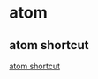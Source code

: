 # atom
## atom shortcut
[atom shortcut](http://d2wy8f7a9ursnm.cloudfront.net/atom-editor-cheat-sheet.pdf)
